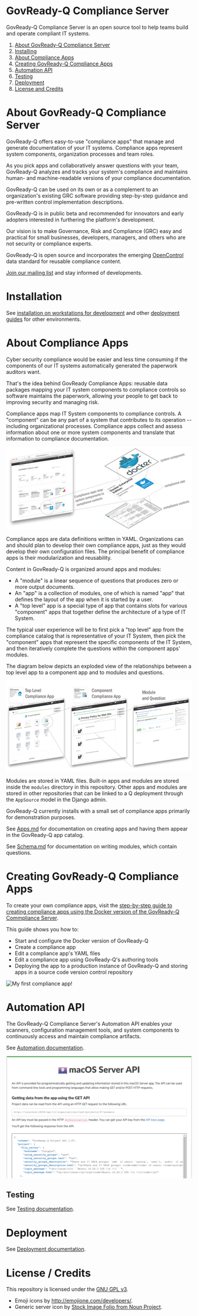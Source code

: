 # GovReady-Q Compliance Server

GovReady-Q Compliance Server is an open source tool to help teams build and operate compliant IT systems.

1. [About GovReady-Q Compliance Server](#about-govready-q) 
1. [Installing](#install)
1. [About Compliance Apps](#about-apps)
1. [Creating GovReady-Q Compliance Apps](#creating-apps)
1. [Automation API](#automation)
1. [Testing](#testing)
1. [Deployment](#deployment)
1. [License and Credits](#license)

# <a name="about-govready-q"></a>About GovReady-Q Compliance Server

GovReady-Q offers easy-to-use "compliance apps" that manage and generate documentation of your IT systems. Compliance apps represent system components, organization processes and team roles.

As you pick apps and collaboratively answer questions with your team, GovReady-Q analyzes and tracks your system's compliance and maintains human- and machine-readable versions of your compliance documentation.

GovReady-Q can be used on its own or as a complement to an organization's existing GRC software providing step-by-step guidance and pre-written control implementation descriptions.

GovReady-Q is in public beta and recommended for innovators and early adopters interested in furthering the platform's development.

Our vision is to make Governance, Risk and Compliance (GRC) easy and practical for small businesses, developers, managers, and others who are not security or compliance experts.

GovReady-Q is open source and incorporates the emerging [OpenControl](http://open-control.org) data standard for reusable compliance content.

[Join our mailing list](http://eepurl.com/cN7oJL) and stay informed of developments.

# <a name="install"></a> Installation

See [installation on workstations for development](deployment/local/README.md) and other [deployment guides](deployment/README.md) for other environments.

# <a name="about-apps"></a> About Compliance Apps

Cyber security compliance would be easier and less time consuming if the components of our IT systems automatically generated the paperwork auditors want.

That's the idea behind GovReady Compliance Apps: reusable data packages mapping your IT system components to compliance controls so software maintains the paperwork, allowing your people to get back to improving security and managing risk.

Compliance apps map IT System components to compliance controls. A "component" can be any part of a system that contributes to its operation -- including organizational processes. Compliance apps collect and assess information about one or more system components and translate that information to compliance documentation.

![Apps map components to security/compliance controls](docs/assets/app_diagram2.png)

Compliance apps are data definitions written in YAML. Organizations can and should plan to develop their own compliance apps, just as they would develop their own configuration files. The principal benefit of compliance apps is their modularization and reusability.

Content in GovReady-Q is organized around apps and modules:

* A "module" is a linear sequence of questions that produces zero or more output documents.
* An "app" is a collection of modules, one of which is named "app" that defines the layout of the app when it is started by a user.
* A "top level" app is a special type of app that contains slots for various "component" apps that together define the architecture of a type of IT System.

The typical user experience will be to first pick a "top level" app from the compliance catalog that is representative of your IT System, then pick the "component" apps that represent the specific components of the IT System, and then iteratively complete the questions within the component apps' modules.

The diagram below depicts an exploded view of the relationships between a top level app to a component app and to modules and questions.

!["Top Level" compliance apps contain "component" compliance apps that contain modules and questions](docs/assets/app_exploded.png)

Modules are stored in YAML files. Built-in apps and modules are stored inside the `modules` directory in this repository. Other apps and modules are stored in other repositories that can be linked to a Q deployment through the `AppSource` model in the Django admin.

GovReady-Q currently installs with a small set of compliance apps primarily for demonstration purposes.

See [Apps.md](docs/Apps.md) for documentation on creating apps and having them appear in the GovReady-Q app catalog.

See [Schema.md](docs/Schema.md) for documentation on writing modules, which contain questions.

# <a name="creating-apps"></a> Creating GovReady-Q Compliance Apps

To create your own compliance apps, visit the [step-by-step guide to creating compliance apps using the Docker version of the GovReady-Q Commpliance Server](deployment/docker/CreatingApps.md).

This guide shows you how to:

* Start and configure the Docker version of GovReady-Q
* Create a compliance app
* Edit a compliance app's YAML files
* Edit a compliance app using GovReady-Q's authoring tools
* Deploying the app to a production instance of GovReady-Q and storing apps in a source code version control repository

![My first compliance app!](https://github.com/GovReady/govready-q/blob/master/deployment/docker/docs/startedapp.png?raw=true)

# <a name="automation"></a> Automation API

The GovReady-Q Compliance Server's Automation API enables your scanners, configuration management tools, and system components to continuously access and maintain compliance artifacts.

See [Automation documentation](docs/Automation.md).

![Screenshot of Automation API for MacOS Server](docs/assets/macosapp_api.png)

## <a name="testing"></a> Testing

See [Testing documentation](docs/Test.md).

# <a name="deployment"></a>Deployment

See [Deployment documentation](deployment).

# <a name="license"></a>License / Credits

This repository is licensed under the [GNU GPL v3](LICENSE.md).

* Emoji icons by http://emojione.com/developers/.
* Generic server icon by [Stock Image Folio from Noun Project](https://thenounproject.com/search/?q=computer&i=870428).

